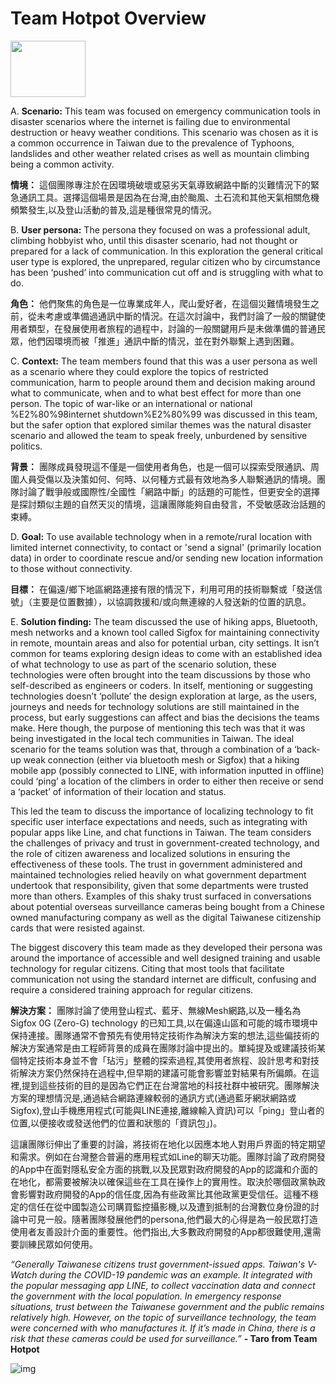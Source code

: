 # Team Hotpot Overview

<p align="left">
  <img src="https://raw.githubusercontent.com/sprblm/The-Design-We-Open/refs/heads/main/Documenting%20Internet%20Shutdowns%20Workshop/graphics%20and%20illustrations/team%20foods/hotpot.png" height=90 width=120 />
</p>

A. **Scenario:** This team was focused on emergency communication tools in disaster scenarios where the internet is failing due to environmental destruction or heavy weather conditions. This scenario was chosen as it is a common occurrence in Taiwan due to the prevalence of Typhoons, landslides and other weather related crises as well as mountain climbing being a common activity.

**情境：** 這個團隊專注於在因環境破壞或惡劣天氣導致網路中斷的災難情況下的緊急通訊工具。選擇這個場景是因為在台灣,由於颱風、土石流和其他天氣相關危機頻繁發生,以及登山活動的普及,這是種很常見的情況。

B. **User persona:** The persona they focused on was a professional adult, climbing hobbyist who, until this disaster scenario, had not thought or prepared for a lack of communication. In this exploration the general critical user type is explored, the unprepared, regular citizen who by circumstance has been ‘pushed’ into communication cut off and is struggling with what to do.

**角色：** 他們聚焦的角色是一位專業成年人，爬山愛好者，在這個災難情境發生之前，從未考慮或準備過通訊中斷的情況。在這次討論中，我們討論了一般的關鍵使用者類型，在發展使用者旅程的過程中，討論的一般關鍵用戶是未做準備的普通民眾，他們因環境而被「推進」通訊中斷的情況，並在對外聯繫上遇到困難。

C. **Context:** The team members found that this was a user persona as well as a scenario where they could explore the topics of restricted communication, harm to people around them and decision making around what to communicate, when and to what best effect for more than one person. The topic of war-like or an international or national %E2%80%98internet shutdown%E2%80%99 was discussed in this team, but the safer option that explored similar themes was the natural disaster scenario and allowed the team to speak freely, unburdened by sensitive politics.

**背景：** 團隊成員發現這不僅是一個使用者角色，也是一個可以探索受限通訊、周圍人員受傷以及決策如何、何時、以何種方式最有效地為多人聯繫通訊的情境。團隊討論了戰爭般或國際性/全國性「網路中斷」的話題的可能性，但更安全的選擇是探討類似主題的自然天災的情境，這讓團隊能夠自由發言，不受敏感政治話題的束縛。

D. **Goal:** To use available technology when in a remote/rural location with limited internet connectivity, to contact or 'send a signal' (primarily location data) in order to coordinate rescue and/or sending new location information to those without connectivity.

**目標：** 在偏遠/鄉下地區網路連接有限的情況下，利用可用的技術聯繫或「發送信號」（主要是位置數據），以協調救援和/或向無連線的人發送新的位置的訊息。

E. **Solution finding:** The team discussed the use of hiking apps, Bluetooth, mesh networks and a known tool called Sigfox for maintaining connectivity in remote, mountain areas and also for potential urban, city settings. It isn’t common for teams exploring design ideas to come with an established idea of what technology to use as part of the scenario solution, these technologies were often brought into the team discussions by those who self-described as engineers or coders. In itself, mentioning or suggesting technologies doesn’t ‘pollute’ the design exploration at large, as the users, journeys and needs for technology solutions are still maintained in the process, but early suggestions can affect and bias the decisions the teams make. Here though, the purpose of mentioning this tech was that it was being investigated in the local tech communities in Taiwan. The ideal scenario for the teams solution was that, through a combination of a ‘back-up weak connection (either via bluetooth mesh or Sigfox) that a hiking mobile app (possibly connected to LINE, with information inputted in offline) could ‘ping’ a location of the climbers in order to either then receive or send a ‘packet’ of information of their location and status.

This led the team to discuss the importance of localizing technology to fit specific user interface expectations and needs, such as integrating with popular apps like Line, and chat functions in Taiwan. The team considers the challenges of privacy and trust in government-created technology, and the role of citizen awareness and localized solutions in ensuring the effectiveness of these tools. The trust in government administered and maintained technologies relied heavily on what government department undertook that responsibility, given that some departments were trusted more than others. Examples of this shaky trust surfaced in conversations about potential overseas surveillance cameras being bought from a Chinese owned manufacturing company as well as the digital Taiwanese citizenship cards that were resisted against.

The biggest discovery this team made as they developed their persona was around the importance of accessible and well designed training and usable technology for regular citizens. Citing that most tools that facilitate communication not using the standard internet are difficult, confusing and require a considered training approach for regular citizens.

**解決方案：** 團隊討論了使用登山程式、藍牙、無線Mesh網路,以及一種名為Sigfox 0G (Zero-G) technology 的已知工具,以在偏遠山區和可能的城市環境中保持連接。團隊通常不會預先有使用特定技術作為解決方案的想法,這些偏技術的解決方案通常是由工程師背景的成員在團隊討論中提出的。單純提及或建議技術某個特定技術本身並不會「玷污」整體的探索過程,其使用者旅程、設計思考和對技術解決方案仍然保持在過程中,但早期的建議可能會影響並對結果有所偏頗。在這裡,提到這些技術的目的是因為它們正在台灣當地的科技社群中被研究。團隊解決方案的理想情況是,通過結合網路連線較弱的通訊方式(通過藍牙網狀網路或Sigfox),登山手機應用程式(可能與LINE連接,離線輸入資訊)可以「ping」登山者的位置,以便接收或發送他們的位置和狀態的「資訊包」)。

這讓團隊衍伸出了重要的討論，將技術在地化以因應本地人對用戶界面的特定期望和需求。例如在台灣整合普遍的應用程式如Line的聊天功能。團隊討論了政府開發的App中在面對隱私安全方面的挑戰,以及民眾對政府開發的App的認識和介面的在地化，都需要被解決以確保這些在工具在操作上的實用性。取決於哪個政黨執政會影響對政府開發的App的信任度,因為有些政黨比其他政黨更受信任。這種不穩定的信任在從中國製造公司購買監控攝影機,以及遭到抵制的台灣數位身份證的討論中可見一般。隨著團隊發展他們的persona,他們最大的心得是為一般民眾打造使用者友善設計介面的重要性。他們指出,大多數政府開發的App都很難使用,還需要訓練民眾如何使用。

_“Generally Taiwanese citizens trust government-issued apps. Taiwan's V-Watch during the COVID-19 pandemic was an example. It integrated with the popular messaging app LINE, to collect vaccination data and connect the government with the local population. In emergency response situations, trust between the Taiwanese government and the public remains relatively high. However, on the topic of surveillance technology, the team were concerned with who manufactures it. If it’s made in China, there is a risk that these cameras could be used for surveillance.”_ **- Taro from Team Hotpot**

![img](https://raw.githubusercontent.com/sprblm/The-Design-We-Open/refs/heads/main/Documenting%20Internet%20Shutdowns%20Workshop/graphics%20and%20illustrations/solution%20illustrations/team-hotpot-solution-11%3A28.png)
